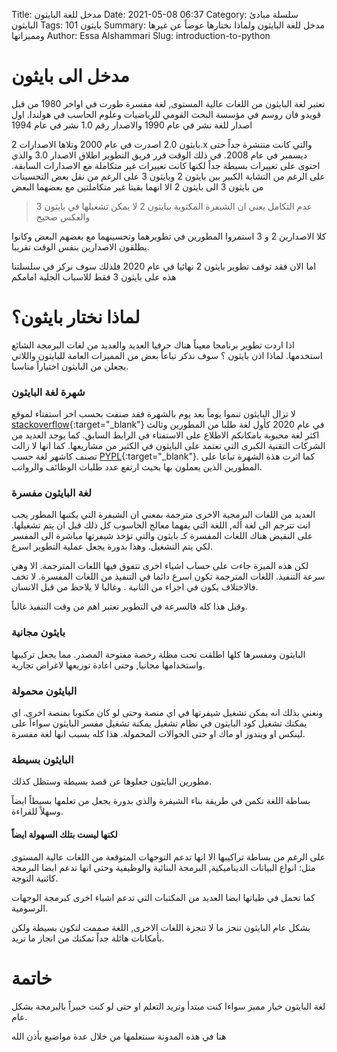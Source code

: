 Title: مدخل للغة البايثون 
Date: 2021-05-08 06:37
Category: سلسلة مبادئ البايثون
Tags: بايثون 101
Summary: مدخل للغة البايثون ولماذا نختارها عوضاً عن غيرها ومميزاتها
Author: Essa Alshammari
Slug: introduction-to-python

# مدخل الى بايثون 
تعتبر لغة البايثون من اللغات عالية المستوى, لغة مفسرة طورت في اواخر 1980 من قبل قويدو فان روسم في مؤسسة البحث القومي للرياضيات وعلوم الحاسب في هولندا. اول اصدار للغة نشر في عام 1990 والاصدار رقم 1.0 نشر في عام 1994

بايثون 2.0 اصدرت في عام  2000 وتلاها الاصدارات 2.x والتي كانت منتشرة جداً حتى ديسمبر في عام 2008. في ذلك الوقت قرر فريق التطوير اطلاق الاصدار 3.0 والذي احتوى على تغييرات بسيطة جداً لكنها كانت تغييرات غير متكاملة مع الاصدارات السابقة. على الرغم من التشابة الكبير بين بايثون 2 وبايثون 3 على الرغم من نقل بعض التحسينات من بايثون 3 الى بايثون 2 الا انهما بقيتا غير متكاملتين مع بعضهما البعض

> عدم التكامل يعني ان الشيفرة المكتوبة ببايثون 2 لا يمكن تشغيلها في بايثون 3 والعكس صحيح

كلا الاصدارين 2 و 3 استمروا المطورين في تطويرهما وتحسينهما مع بعضهم البعض وكانوا يطلقون الاصدارين بنفس الوقت تقريبا.

اما الان فقد توقف تطوير بايثون 2 نهائيا في عام 2020 فلذلك سوف نركز في سلسلتنا هذه على بايثون 3 فقط للاسباب الجلية امامكم

# لماذا نختار بايثون؟

اذا اردت تطوير برنامجا معيناً هناك حرفيا العديد والعديد من لغات البرمجة الشائع استخدمها. لماذا اذن بايثون ؟ سوف نذكر تباعاً بعض من المميزات العامة للبايثون واللاتي يجعلن من البايثون اختياراً مناسبا.

### شهرة لغة البايثون

لا تزال البايثون تنموا يوماً بعد يوم بالشهرة 
فقد صنفت بحسب اخر استفتاء لموقع [stackoverflow](https://insights.stackoverflow.com/survey/2020#technology-most-loved-dreaded-and-wanted-languages-wanted){:target="_blank"} في عام 2020 كأول لغة طلبا من المطورين وثالث اكثر لغة محبوبة بامكانكم الاطلاع على الاستفتاء في الرابط السابق.
كما يوجد العديد من الشركات التقنية الكبرى التي تعتمد على البايثون في الكثير من مشاريعها.
كما انها لا زالت تصنف كاشهر لغة حسب [PYPL](https://pypl.github.io/PYPL.html){:target="_blank"}.
كما اثرت هذة الشهرة تباعا على المطورين الذين يعملون بها بحيث ارتفع عدد طلبات الوظائف والرواتب.

### لغة البايثون مفسرة

العديد من اللغات البرمجية الاخرى مترجمة بمعني ان الشيفرة التي يكتبها المطور يجب انت تترجم الى لغة آله, اللغة التي يفهما معالج الحاسوب كل ذلك قبل ان يتم تشغيلها. على النقيض هناك اللغات المفسرة كـ بايثون والتي تؤخذ شيفرتها مباشرة الى المفسر لكي يتم التشغيل.
وهذا بدورة يجعل عملية التطوير اسرع.

لكن هذه الميزة جاءت على حساب اشياء اخرى تتفوق فيها اللغات المترجمة.
الا وهي سرعة التنفيذ.
اللغات المترجمة تكون اسرع دائما في التنفيذ من اللغات المفسرة.
لا تخف فالاختلاف يكون في اجزاء من الثانية . وغالبا لا يلاحظ من قبل الانسان.

وقبل هذا كله فالسرعة في التطوير تعتبر اهم من وقت التنفيذ غالباً.

### بايثون مجانية

البايثون ومفسرها كلها اطلقت تحت مظلة رخصة مفتوحة المصدر. مما يجعل تركيبها واستخدامها مجانيا, وحتى اعادة توزيعها لاغراض تجارية.

### البايثون محمولة

ونعني بذلك انه يمكن تشغيل شيفرتها في اي منصة وحتى لو كان مكتوبا بمنصة اخرى.
اي يمكنك تشغيل كود البايثون في نظام تشغيل يمكنة تشغيل مفسر البايثون سواءاً على لينكس او ويندوز او ماك او حتى الجوالات المحمولة.
هذا كله بسبب انها لغة مفسرة.

### البايثون بسيطة 

مطورين البايثون جعلوها عن قصد بسيطة وستظل كذلك.

بساطة اللغة تكمن في طريقة بناء الشيفرة والذي بدورة يجعل من تعلمها بسيطاً ايضاً وسهلاً للقراءة.

#### لكنها ليست بتلك السهولة ايضاً

على الرغم من بساطة تراكيبها الا انها تدعم التوجهات المتوقعة من اللغات عالية المستوى مثل:
انواع البيانات الديناميكية, البرمجة البنائية والوظيفية وحتى انها تدعم ايضا البرمجة كائنية التوجة.

كما تحمل في طياتها ايضا العديد من المكتبات التي تدعم اشياء اخرى كبرمجة الوجهات الرسومية.

بشكل عام البايثون تنجز ما لا تنجزة اللغات الاخرى, اللغة صممت لتكون بسيطة ولكن بأمكانات هائلة جداً تمكنك من انجاز ما تريد.


# خاتمة

لغة البايثون خيار مميز سواءا كنت مبتدأ وتريد التعلم او حتى لو كنت خبيراً بالبرمجة بشكل عام.

هنا في هذه المدونة سنتعلمها من خلال عدة مواضيع بأذن الله